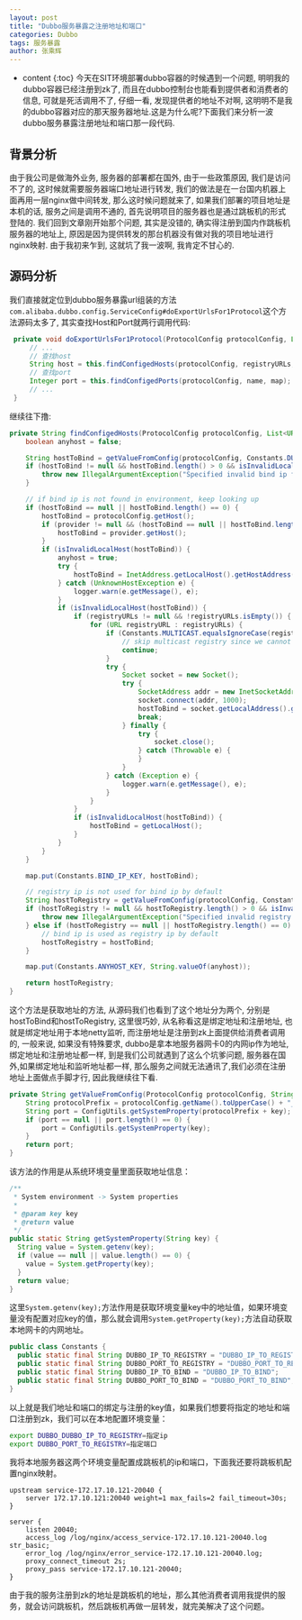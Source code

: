 ```yaml
---
layout: post
title: "Dubbo服务暴露之注册地址和端口"
categories: Dubbo
tags: 服务暴露
author: 张乘辉
---
```


* content
{:toc}
今天在SIT环境部署dubbo容器的时候遇到一个问题, 明明我的dubbo容器已经注册到zk了, 而且在dubbo控制台也能看到提供者和消费者的信息, 可就是死活调用不了, 仔细一看, 发现提供者的地址不对啊, 这明明不是我的dubbo容器对应的那天服务器地址.这是为什么呢?下面我们来分析一波dubbo服务暴露注册地址和端口那一段代码. 







## 背景分析

由于我公司是做海外业务, 服务器的部署都在国外, 由于一些政策原因, 我们是访问不了的, 这时候就需要服务器端口地址进行转发, 我们的做法是在一台国内机器上面再用一层nginx做中间转发, 那么这时候问题就来了, 如果我们部署的项目地址是本机的话, 服务之间是调用不通的, 首先说明项目的服务器也是通过跳板机的形式登陆的. 我们回到文章刚开始那个问题, 其实是没错的, 确实得注册到国内作跳板机服务器的地址上, 原因是因为提供转发的那台机器没有做对我的项目地址进行nginx映射. 由于我初来乍到, 这就坑了我一波啊, 我肯定不甘心的.



## 源码分析

我们直接就定位到dubbo服务暴露url组装的方法`com.alibaba.dubbo.config.ServiceConfig#doExportUrlsFor1Protocol`这个方法源码太多了, 其实查找Host和Port就两行调用代码:

```java
 private void doExportUrlsFor1Protocol(ProtocolConfig protocolConfig, List<URL> registryURLs) {
     // ...
     // 查找host
     String host = this.findConfigedHosts(protocolConfig, registryURLs, map);
     // 查找port
     Integer port = this.findConfigedPorts(protocolConfig, name, map);
     // ...
 }
```

继续往下撸:

```java
private String findConfigedHosts(ProtocolConfig protocolConfig, List<URL> registryURLs, Map<String, String> map) {
    boolean anyhost = false;

    String hostToBind = getValueFromConfig(protocolConfig, Constants.DUBBO_IP_TO_BIND);
    if (hostToBind != null && hostToBind.length() > 0 && isInvalidLocalHost(hostToBind)) {
        throw new IllegalArgumentException("Specified invalid bind ip from property:" + Constants.DUBBO_IP_TO_BIND + ", value:" + hostToBind);
    }

    // if bind ip is not found in environment, keep looking up
    if (hostToBind == null || hostToBind.length() == 0) {
        hostToBind = protocolConfig.getHost();
        if (provider != null && (hostToBind == null || hostToBind.length() == 0)) {
            hostToBind = provider.getHost();
        }
        if (isInvalidLocalHost(hostToBind)) {
            anyhost = true;
            try {
                hostToBind = InetAddress.getLocalHost().getHostAddress();
            } catch (UnknownHostException e) {
                logger.warn(e.getMessage(), e);
            }
            if (isInvalidLocalHost(hostToBind)) {
                if (registryURLs != null && !registryURLs.isEmpty()) {
                    for (URL registryURL : registryURLs) {
                        if (Constants.MULTICAST.equalsIgnoreCase(registryURL.getParameter("registry"))) {
                            // skip multicast registry since we cannot connect to it via Socket
                            continue;
                        }
                        try {
                            Socket socket = new Socket();
                            try {
                                SocketAddress addr = new InetSocketAddress(registryURL.getHost(), registryURL.getPort());
                                socket.connect(addr, 1000);
                                hostToBind = socket.getLocalAddress().getHostAddress();
                                break;
                            } finally {
                                try {
                                    socket.close();
                                } catch (Throwable e) {
                                }
                            }
                        } catch (Exception e) {
                            logger.warn(e.getMessage(), e);
                        }
                    }
                }
                if (isInvalidLocalHost(hostToBind)) {
                    hostToBind = getLocalHost();
                }
            }
        }
    }

    map.put(Constants.BIND_IP_KEY, hostToBind);

    // registry ip is not used for bind ip by default
    String hostToRegistry = getValueFromConfig(protocolConfig, Constants.DUBBO_IP_TO_REGISTRY);
    if (hostToRegistry != null && hostToRegistry.length() > 0 && isInvalidLocalHost(hostToRegistry)) {
        throw new IllegalArgumentException("Specified invalid registry ip from property:" + Constants.DUBBO_IP_TO_REGISTRY + ", value:" + hostToRegistry);
    } else if (hostToRegistry == null || hostToRegistry.length() == 0) {
        // bind ip is used as registry ip by default
        hostToRegistry = hostToBind;
    }

    map.put(Constants.ANYHOST_KEY, String.valueOf(anyhost));

    return hostToRegistry;
}
```

这个方法是获取地址的方法, 从源码我们也看到了这个地址分为两个, 分别是hostToBind和hostToRegistry, 这里很巧妙, 从名称看这是绑定地址和注册地址, 也就是绑定地址用于本地netty监听, 而注册地址是注册到zk上面提供给消费者调用的, 一般来说, 如果没有特殊要求, dubbo是拿本地服务器网卡0的内网ip作为地址, 绑定地址和注册地址都一样, 到是我们公司就遇到了这么个坑爹问题, 服务器在国外,如果绑定地址和监听地址都一样, 那么服务之间就无法通讯了,我们必须在注册地址上面做点手脚才行, 因此我继续往下看.



```java
private String getValueFromConfig(ProtocolConfig protocolConfig, String key) {
    String protocolPrefix = protocolConfig.getName().toUpperCase() + "_";
    String port = ConfigUtils.getSystemProperty(protocolPrefix + key);
    if (port == null || port.length() == 0) {
        port = ConfigUtils.getSystemProperty(key);
    }
    return port;
}
```

该方法的作用是从系统环境变量里面获取地址信息：

```java
/**
 * System environment -> System properties
 *
 * @param key key
 * @return value
 */
public static String getSystemProperty(String key) {
  String value = System.getenv(key);
  if (value == null || value.length() == 0) {
    value = System.getProperty(key);
  }
  return value;
}
```

这里`System.getenv(key);`方法作用是获取环境变量key中的地址值，如果环境变量没有配置对应key的值，那么就会调用`System.getProperty(key);`方法自动获取本地网卡的内网地址。

```java
public class Constants {
  public static final String DUBBO_IP_TO_REGISTRY = "DUBBO_IP_TO_REGISTRY";
  public static final String DUBBO_PORT_TO_REGISTRY = "DUBBO_PORT_TO_REGISTRY";
  public static final String DUBBO_IP_TO_BIND = "DUBBO_IP_TO_BIND";
  public static final String DUBBO_PORT_TO_BIND = "DUBBO_PORT_TO_BIND";
}
```

以上就是我们地址和端口的绑定与注册的key值，如果我们想要将指定的地址和端口注册到zk，我们可以在本地配置环境变量：

```bash
export DUBBO_DUBBO_IP_TO_REGISTRY=指定ip
export DUBBO_PORT_TO_REGISTRY=指定端口
```

我将本地服务器这两个环境变量配置成跳板机的ip和端口，下面我还要将跳板机配置nginx映射。

```nginx
upstream service-172.17.10.121-20040 {
    server 172.17.10.121:20040 weight=1 max_fails=2 fail_timeout=30s;
}

server {
    listen 20040;
    access_log /log/nginx/access_service-172.17.10.121-20040.log str_basic;
    error_log /log/nginx/error_service-172.17.10.121-20040.log;
    proxy_connect_timeout 2s;
    proxy_pass service-172.17.10.121-20040;
}

```

由于我的服务注册到zk的地址是跳板机的地址，那么其他消费者调用我提供的服务，就会访问跳板机，然后跳板机再做一层转发，就完美解决了这个问题。